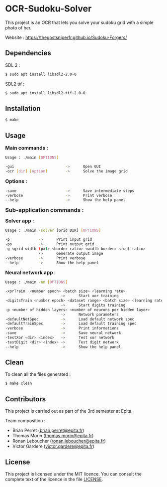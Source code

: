 # OCR-Sudoku-Solver

This project is an OCR that lets you solve your sudoku grid with a simple photo of her.

Website : https://thegostsniperfr.github.io/Sudoku-Forgers/

## Dependencies

SDL 2 :

```bash
$ sudo apt install libsdl2-2.0-0
```

SDL2 ttf :
```bash
$ sudo apt install libsdl2-ttf-2.0-0
```

## Installation

```bash
$ make
```

## Usage

<font size = "3"> **Main commands :** </font>

```bash
Usage : ./main [OPTIONS]

-gui                       ->      Open GUI
-ocr [dir] [option]        ->      Solve the image grid
```
<font size = "3"> **Options :** </font>

```bash
-save                      ->      Save intermediate steps
-verbose                   ->      Print verbose
--help                     ->      Show the help panel
```

<font size = "4"> **Sub-application commands :** </font>

<font size = "3"> **Solver app :** </font>

```bash
Usage : ./main -solver [Grid DIR] [OPTIONS]

-p             ->      Print input grid
-po            ->      Print output grid
-g <grid width (px)> <border ratio> <width border> <font ratio>
               ->      Generate output image
-verbose       ->      Print verbose
--help         ->      Show the help panel
```

<font size = "3"> **Neural network app :** </font>

```bash
Usage : ./main -nn [OPTIONS]

-xorTrain  <number epoch> <batch size> <learning rate>
                         ->      Start xor training
-digitsTrain <number epoch> <dataset range> <batch size> <learning rate>
                         ->      Start digits training
-p <number of hidden layers> <number of neurons per hidden layer>
                         ->      Network parameters
-defaultNetSpec          ->      Load default network spec
-defaultTrainSpec        ->      Load default training spec
-verbose                 ->      Print informations
-save                    ->      Save neural network
-testXor <dir> <index>   ->      Test xor network
-testDigit <dir> <index> ->      Test digit network
--help                   ->      Show the help panel
```



## Clean

To clean all the files generated :

```bash
$ make clean
```

## Contributors

This project is carried out as part of the 3rd semester at Epita.

Team composition :

* Brian Perret (brian.perret@epita.fr)
* Thomas Morin (thomas.morin@epita.fr)
* Ronan Leboucher (ronan.leboucher@epita.fr)
* Victor Gardere (victor.gardere@epita.fr)

## License

This project is licensed under the MIT licence. You can consult the complete text of the licence in the file [LICENSE](LICENSE).
